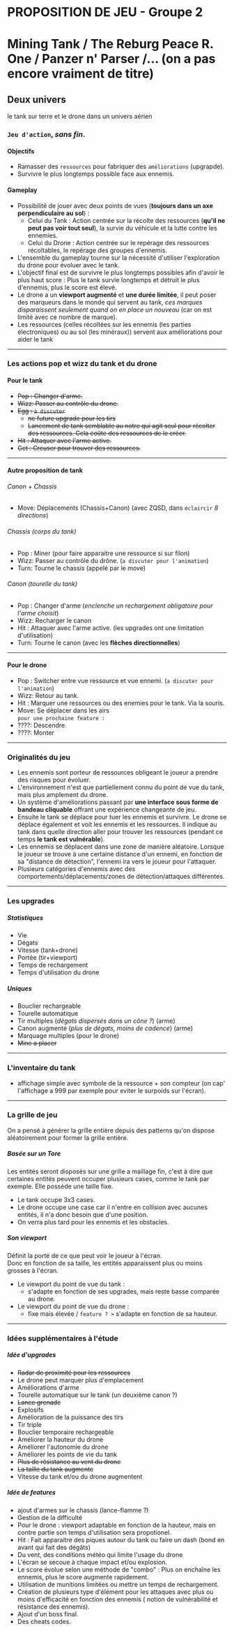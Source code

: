 # PROPOSITION DE JEU - Groupe 2

# Mining Tank / The Reburg Peace R. One / Panzer n' Parser /... (on a pas encore vraiment de titre)

## Deux univers
le tank sur terre et le drone dans un univers aérien

### `Jeu d'action`, *sans fin*.

#### Objectifs
- Ramasser des `ressources` pour fabriquer des `améliorations` (upgrapde).
- Survivre le plus longtemps possible face aux ennemis.

#### Gameplay
- Possibilité de jouer avec deux points de vues (**toujours dans un axe perpendiculaire au sol**) : 
    - Celui du Tank : Action centrée sur la récolte des ressources (**qu'il ne peut pas voir tout seul**), la survie du véhicule et la lutte contre les ennemies.
    - Celui du Drone : Action centrée sur le repérage des ressources récoltables, le repérage des groupes d'ennemis.
- L'ensemble du gameplay tourne sur la nécessité d'utiliser l'exploration du drone pour évoluer avec le tank. 
- L'objectif final est de survivre le plus longtemps possibles afin d'avoir le plus haut score : Plus le tank survie longtemps et détruit le plus d'ennemis, plus le score est élevé.
- Le drone a un **viewport augmenté** et **une durée limitée**, il peut poser des marqueurs dans le monde qui servent au tank, *ces marques disparaissent seulement quand on en place un nouveau* (car on est limité avec ce nombre de marque).
- Les ressources (celles récoltées sur les ennemis (les parties électroniques)  ou au sol (les minéraux)) servent aux améliorations pour aider le tank

---

### Les actions pop et wizz du tank et du drone

#### Pour le tank
- <strike>Pop : Changer d'arme.</strike>
- <strike>Wizz: Passer au contrôle du drone.</strike>
- <strike>Egg : `à discuter` </strike>
    - <strike>ne future upgrade pour les tirs </strike>
    - <strike>Lancement de tank semblable au notre qui agit seul pour récolter des ressources. Cela coûte des ressources de le créer.</strike>
- <strike>Hit : Attaquer avec l'arme active.</strike>
- <strike>Get : Creuser pour trouver des ressources.</strike>

---

#### Autre proposition de tank

###### Canon + Chassis
- Move: Déplacements (Chassis+Canon) (avec ZQSD, dans `éclaircir` *8 directions*)

###### Chassis (corps du tank)
- Pop : Miner (pour faire apparaitre une ressource si sur filon)
- Wizz: Passer au contrôle du drône. (`a discuter pour l'animation`)
- Turn: Tourne le chassis (appelé par le move)

###### Canon (tourelle du tank)
- Pop : Changer d'arme (*enclenche un rechargement obligatoire pour l'arme choisit*)
- Wizz: Recharger le canon
- Hit : Attaquer avec l'arme active. (les upgrades ont une limitation d'utilisation)
- Turn: Tourne le canon (avec les **flèches directionnelles**)

---

#### Pour le drone
- Pop : Switcher entre vue ressource et vue ennemi. (`a discuter pour l'animation`)
- Wizz: Retour au tank.
- Hit : Marquer une ressources ou des enemies pour le tank. Via la souris.
- Move: Se déplacer dans les airs<br/>
`pour une prochaine feature :`
- ????: Descendre
- ????: Monter

---

### Originalités du jeu

- Les ennemis sont porteur de ressources obligeant le joueur a prendre des risques pour évoluer.
- L'environnement n'est que partiellement connu du point de vue du tank, mais plus amplement du drone.
- Un système d'améliorations passant par **une interface sous forme de bandeau cliquable** offrant une expérience changeante de jeu.
- Ensuite le tank se déplace pour tuer les ennemis et survivre. Le drone se déplace également et voit les ennemis et les ressources. Il indique au tank dans quelle direction aller pour trouver les ressources (pendant ce temps **le tank est vulnérable**). 
- Les ennemis se déplacent dans une zone de manière aléatoire. Lorsque le joueur se trouve à une certaine distance d'un ennemi, en fonction de sa "distance de détection", l'ennemi ira vers le joueur pour l'attaquer.
- Plusieurs catégories d'ennemis avec des comportements/déplacements/zones de détection/attaques différentes.

---

### Les upgrades

##### Statistiques

 - Vie
 - Dégats
 - Vitesse (tank+drone)
 - Portée (tir+viewport)
 - Temps de rechargement
 - Temps d'utilisation du drone

##### Uniques

 - Bouclier rechargeable
 - Tourelle automatique
 - Tir multiples (*dégats dispersés dans un cône ?*) (arme)
 - Canon augmenté (*plus de dégats, moins de cadence*) (arme)
 - Marquage multiples (pour le drone)
 - <strike>Mine a placer</strike>

---

### L'inventaire du tank

 - affichage simple avec symbole de la ressource + son compteur (on cap' l'affichage a 999 par exemple pour eviter le surpoids sur l'écran).

---

### La grille de jeu

On a pensé à générer la grille entière depuis des patterns qu'on dispose aléatoirement pour former la grille entière.

##### Basée sur un Tore

Les entités seront disposés sur une grille a maillage fin, c'est à dire que certaines entités peuvent occuper plusieurs cases, comme le tank par exemple. Elle possède une taille fixe.
- Le tank occupe 3x3 cases.
- Le drone occupe une case car il n'entre en collision avec aucunes entités, il n'a donc besoin que d'une position.
- On verra plus tard pour les ennemis et les obstacles.

##### Son viewport

Définit la porté de ce que peut voir le joueur à l'écran. <br/>
Donc en fonction de sa taille, les entités apparaissent plus ou moins grosses à l'écran.
- Le viewport du point de vue du tank :
    - s'adapte en fonction de ses upgrades, mais reste basse comparée au drone.
- Le viewport du point de vue du drone :
    - fixe mais élevée / `feature ? >` s'adapte en fonction de sa hauteur.

---

### Idées supplémentaires à l'étude

##### Idée d'upgrades
- <strike>Radar de proximité pour les ressources</strike>
- Le drone peut marquer plus d'emplacement
- Améliorations d'arme
- Tourelle automatique sur le tank (un deuxième canon ?)
- <strike>Lance grenade</strike>
- Explosifs
- Amélioration de la puissance des tirs
- Tir triple
- Bouclier temporaire rechargeable
- Améliorer la hauteur du drone
- Améliorer l'autonomie du drone
- Améliorer les points de vie du tank
- <strike>Plus de résistance au vent du drone</strike>
- <strike>La taille du tank augmente</strike>
- Vitesse du tank et/ou du drone augmentent

##### Idée de features
- ajout d'armes sur le chassis (lance-flamme ?)
- Gestion de la difficulté
- Pour le drone : viewport adaptable en fonction de la hauteur, mais en contre partie son temps d'utilisation sera propotionel.
- Hit : Fait apparaitre des piques autour du tank ou faire un dash (bond en avant qui fait des dégâts)
- Du vent, des conditions météo qui limite l'usage du drone
- L'écran se secoue à chaque impact et/ou explosion.
- Le score évolue selon une méthode de "combo" : Plus on enchaîne les ennemis, plus le score augmente rapidement.
- Utilisation de munitions limitées ou mettre un temps de rechargement.
- Création de plusieurs type d'élément pour les attaques avec plus ou moins d'efficacité en fonction des ennemis ( notion de vulnérabilité et résistance des ennemis).
- Ajout d'un boss final.
- Des cheats codes.


